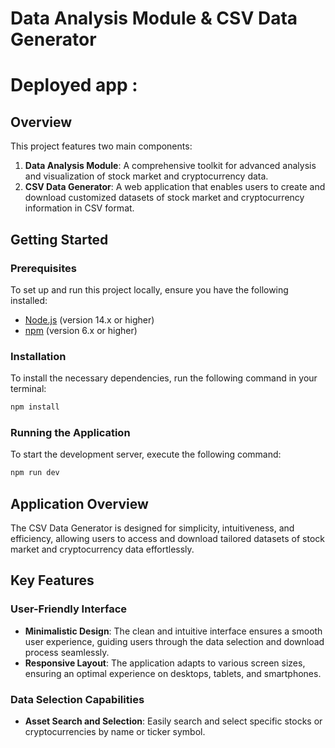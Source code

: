 # Data Analysis Module & CSV Data Generator

# Deployed app : 

## Overview
This project features two main components:

1. **Data Analysis Module**: A comprehensive toolkit for advanced analysis and visualization of stock market and cryptocurrency data.
2. **CSV Data Generator**: A web application that enables users to create and download customized datasets of stock market and cryptocurrency information in CSV format.

## Getting Started

### Prerequisites
To set up and run this project locally, ensure you have the following installed:

- [Node.js](https://nodejs.org/) (version 14.x or higher)
- [npm](https://www.npmjs.com/) (version 6.x or higher)

### Installation
To install the necessary dependencies, run the following command in your terminal:

```bash
npm install
```

### Running the Application
To start the development server, execute the following command:

```bash
npm run dev
```

## Application Overview
The CSV Data Generator is designed for simplicity, intuitiveness, and efficiency, allowing users to access and download tailored datasets of stock market and cryptocurrency data effortlessly.

## Key Features

### User-Friendly Interface
- **Minimalistic Design**: The clean and intuitive interface ensures a smooth user experience, guiding users through the data selection and download process seamlessly.
- **Responsive Layout**: The application adapts to various screen sizes, ensuring an optimal experience on desktops, tablets, and smartphones.

### Data Selection Capabilities
- **Asset Search and Selection**: Easily search and select specific stocks or cryptocurrencies by name or ticker symbol.
